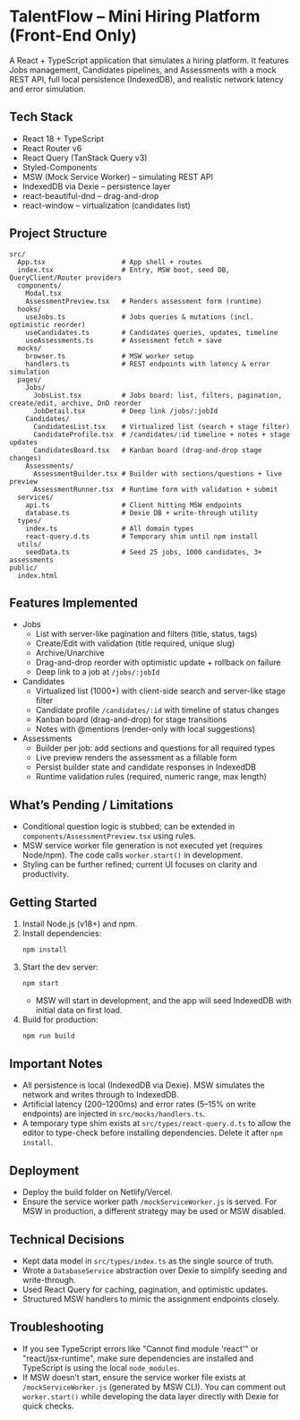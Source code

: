 # TalentFlow – Mini Hiring Platform (Front-End Only)

A React + TypeScript application that simulates a hiring platform. It features Jobs management, Candidates pipelines, and Assessments with a mock REST API, full local persistence (IndexedDB), and realistic network latency and error simulation.

## Tech Stack
- React 18 + TypeScript
- React Router v6
- React Query (TanStack Query v3)
- Styled-Components
- MSW (Mock Service Worker) – simulating REST API
- IndexedDB via Dexie – persistence layer
- react-beautiful-dnd – drag-and-drop
- react-window – virtualization (candidates list)

## Project Structure
```
src/
  App.tsx                   # App shell + routes
  index.tsx                 # Entry, MSW boot, seed DB, QueryClient/Router providers
  components/
    Modal.tsx
    AssessmentPreview.tsx   # Renders assessment form (runtime)
  hooks/
    useJobs.ts              # Jobs queries & mutations (incl. optimistic reorder)
    useCandidates.ts        # Candidates queries, updates, timeline
    useAssessments.ts       # Assessment fetch + save
  mocks/
    browser.ts              # MSW worker setup
    handlers.ts             # REST endpoints with latency & error simulation
  pages/
    Jobs/
      JobsList.tsx          # Jobs board: list, filters, pagination, create/edit, archive, DnD reorder
      JobDetail.tsx         # Deep link /jobs/:jobId
    Candidates/
      CandidatesList.tsx    # Virtualized list (search + stage filter)
      CandidateProfile.tsx  # /candidates/:id timeline + notes + stage updates
      CandidatesBoard.tsx   # Kanban board (drag-and-drop stage changes)
    Assessments/
      AssessmentBuilder.tsx # Builder with sections/questions + live preview
      AssessmentRunner.tsx  # Runtime form with validation + submit
  services/
    api.ts                  # Client hitting MSW endpoints
    database.ts             # Dexie DB + write-through utility
  types/
    index.ts                # All domain types
    react-query.d.ts        # Temporary shim until npm install
  utils/
    seedData.ts             # Seed 25 jobs, 1000 candidates, 3+ assessments
public/
  index.html
```

## Features Implemented
- Jobs
  - List with server-like pagination and filters (title, status, tags)
  - Create/Edit with validation (title required, unique slug)
  - Archive/Unarchive
  - Drag-and-drop reorder with optimistic update + rollback on failure
  - Deep link to a job at `/jobs/:jobId`
- Candidates
  - Virtualized list (1000+) with client-side search and server-like stage filter
  - Candidate profile `/candidates/:id` with timeline of status changes
  - Kanban board (drag-and-drop) for stage transitions
  - Notes with @mentions (render-only with local suggestions)
- Assessments
  - Builder per job: add sections and questions for all required types
  - Live preview renders the assessment as a fillable form
  - Persist builder state and candidate responses in IndexedDB
  - Runtime validation rules (required, numeric range, max length)

## What’s Pending / Limitations
- Conditional question logic is stubbed; can be extended in `components/AssessmentPreview.tsx` using rules.
- MSW service worker file generation is not executed yet (requires Node/npm). The code calls `worker.start()` in development.
- Styling can be further refined; current UI focuses on clarity and productivity.

## Getting Started
1. Install Node.js (v18+) and npm.
2. Install dependencies:
   ```bash
   npm install
   ```
3. Start the dev server:
   ```bash
   npm start
   ```
   - MSW will start in development, and the app will seed IndexedDB with initial data on first load.
4. Build for production:
   ```bash
   npm run build
   ```

## Important Notes
- All persistence is local (IndexedDB via Dexie). MSW simulates the network and writes through to IndexedDB.
- Artificial latency (200–1200ms) and error rates (5–15% on write endpoints) are injected in `src/mocks/handlers.ts`.
- A temporary type shim exists at `src/types/react-query.d.ts` to allow the editor to type-check before installing dependencies. Delete it after `npm install`.

## Deployment
- Deploy the build folder on Netlify/Vercel.
- Ensure the service worker path `/mockServiceWorker.js` is served. For MSW in production, a different strategy may be used or MSW disabled.

## Technical Decisions
- Kept data model in `src/types/index.ts` as the single source of truth.
- Wrote a `DatabaseService` abstraction over Dexie to simplify seeding and write-through.
- Used React Query for caching, pagination, and optimistic updates.
- Structured MSW handlers to mimic the assignment endpoints closely.

## Troubleshooting
- If you see TypeScript errors like "Cannot find module 'react'" or "react/jsx-runtime", make sure dependencies are installed and TypeScript is using the local `node_modules`.
- If MSW doesn’t start, ensure the service worker file exists at `/mockServiceWorker.js` (generated by MSW CLI). You can comment out `worker.start()` while developing the data layer directly with Dexie for quick checks.
